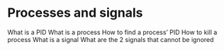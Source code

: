 # Processes and signals

What is a PID
What is a process
How to find a process’ PID
How to kill a process
What is a signal
What are the 2 signals that cannot be ignored
